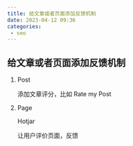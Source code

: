 ```yaml
---
title: 给文章或者页面添加反馈机制
date: 2023-04-12 09:36
categories:
 - seo
---
```


## 给文章或者页面添加反馈机制

1. Post

    添加文章评分，比如 Rate my Post

2. Page

    Hotjar

    让用户评价页面，反馈